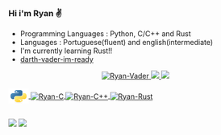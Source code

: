 ### Hi i'm Ryan ✌

- Programming Languages : Python, C/C++ and Rust
- Languages : Portuguese(fluent) and english(intermediate)
- I'm currently learning Rust!!
- [darth-vader-im-ready](https://github.com/ryserk/ryserk/assets/85703424/053cc014-7f94-4aa9-b8a7-55ae3900835b)


<div align="center">
  <a href="https://github.com/ryserk">
  <img height= "300" alt = "Ryan-Vader" src="[https://tenor.com/view/darth-vader-im-ready-lightsaber-star-wars-gif-15851238](https://github.com/ryserk/ryserk/assets/85703424/053cc014-7f94-4aa9-b8a7-55ae3900835b)">
  <img height="180em" src="https://github-readme-stats.vercel.app/api?username=ryserk&show_icons=true&theme=github_dark&include_all_commits=true&count_private=true"/>
  <img height="180em" src="https://github-readme-stats.vercel.app/api/top-langs/?username=ryserk&layout=compact&langs_count=7&theme=github_dark"/>
    
</div>
 <div style="display: inline_block"><br>
  <img align="center" alt="Ryan-Python" height="30" width="40" src="https://raw.githubusercontent.com/devicons/devicon/master/icons/python/python-original.svg">
   <img align="center" alt= "Ryan-C" height="30" width"40" src="https://cdn.jsdelivr.net/gh/devicons/devicon/icons/c/c-original.svg">
  <img align="center" alt= "Ryan-C++" height="30" width"40" src="https://cdn.jsdelivr.net/gh/devicons/devicon/icons/cplusplus/cplusplus-original.svg">
  <img align="center" alt= "Ryan-Rust" height="30" width"40" src="https://cdn.jsdelivr.net/gh/devicons/devicon/icons/rust/rust-plain.svg">
  
  
   
</div>

  ##
  
<div> 
  <a href = "mailto:ryangabryel2005@gmail.com"><img src="https://img.shields.io/badge/-Gmail-%23333?style=for-the-badge&logo=gmail&logoColor=white" target="_blank"></a>
  <a href = "mailto:xfoo#6633"><img src="https://img.shields.io/badge/Discord-7289DA?style=for-the-badge&logo=discord&logoColor=white" target="_blank"></a>
  
  
</div>
